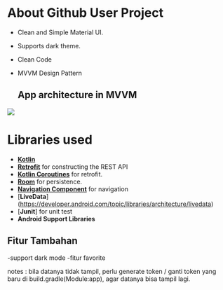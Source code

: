 # About Github User Project

- Clean and Simple Material UI.
- Supports dark theme.
- Clean Code
- MVVM Design Pattern

  ## App architecture in MVVM
![](https://i.imgur.com/u20cfQT.png?w=960&h=720&f=webp&s=15382)


  # Libraries used
- [**Kotlin**](https://github.com/JetBrains/kotlin) 
- [**Retrofit**](https://github.com/square/retrofit) for constructing the REST API
- [**Kotlin Coroutines**](https://github.com/Kotlin/kotlinx.coroutines) for retrofit.
- [**Room**](https://developer.android.com/topic/libraries/architecture/room) for persistence.
- [**Navigation Component**](https://developer.android.com/guide/navigation) for navigation
- [**LiveData**] (https://developer.android.com/topic/libraries/architecture/livedata)
- [**Junit**] for unit test
- **Android Support Libraries**

## Fitur Tambahan
-support dark mode
-fitur favorite

notes : bila datanya tidak tampil, perlu generate token / ganti token yang baru di build.gradle(Module:app),
agar datanya bisa tampil lagi.
